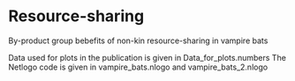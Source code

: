# Resource-sharing
By-product group bebefits of non-kin resource-sharing in vampire bats

Data used for plots in the publication is given in Data_for_plots.numbers
The Netlogo code is given in vampire_bats.nlogo and vampire_bats_2.nlogo

